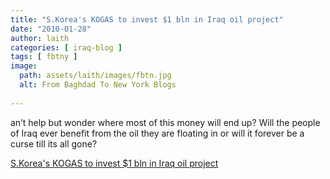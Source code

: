 ```yaml
---
title: "S.Korea's KOGAS to invest $1 bln in Iraq oil project"
date: "2010-01-28"
author: laith
categories: [ iraq-blog ]
tags: [ fbtny ]
image:
  path: assets/laith/images/fbtn.jpg
  alt: From Baghdad To New York Blogs
  
---
```


an’t help but wonder where most of this money will end up? Will the people of Iraq ever benefit from the oil they are floating in or will it forever be a curse till its all gone?  

  
[S.Korea's KOGAS to invest $1 bln in Iraq oil project](https://www.reuters.com/article/hotStocksNews/idUSSEW00215920100128)
